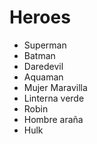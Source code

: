 # Heroes

* Superman
* Batman
* Daredevil
* Aquaman
* Mujer Maravilla
* Linterna verde
* Robin
* Hombre araña
* Hulk

